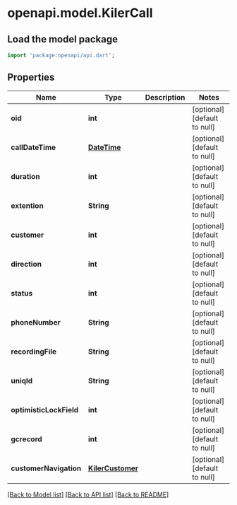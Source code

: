# openapi.model.KilerCall

## Load the model package
```dart
import 'package:openapi/api.dart';
```

## Properties
Name | Type | Description | Notes
------------ | ------------- | ------------- | -------------
**oid** | **int** |  | [optional] [default to null]
**callDateTime** | [**DateTime**](DateTime.md) |  | [optional] [default to null]
**duration** | **int** |  | [optional] [default to null]
**extention** | **String** |  | [optional] [default to null]
**customer** | **int** |  | [optional] [default to null]
**direction** | **int** |  | [optional] [default to null]
**status** | **int** |  | [optional] [default to null]
**phoneNumber** | **String** |  | [optional] [default to null]
**recordingFile** | **String** |  | [optional] [default to null]
**uniqId** | **String** |  | [optional] [default to null]
**optimisticLockField** | **int** |  | [optional] [default to null]
**gcrecord** | **int** |  | [optional] [default to null]
**customerNavigation** | [**KilerCustomer**](KilerCustomer.md) |  | [optional] [default to null]

[[Back to Model list]](../README.md#documentation-for-models) [[Back to API list]](../README.md#documentation-for-api-endpoints) [[Back to README]](../README.md)


